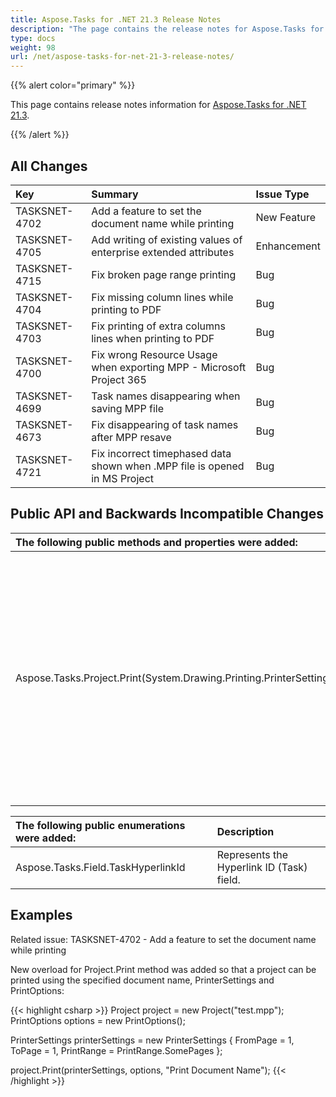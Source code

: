 ```yaml
---
title: Aspose.Tasks for .NET 21.3 Release Notes
description: "The page contains the release notes for Aspose.Tasks for .NET 21.3."
type: docs
weight: 98
url: /net/aspose-tasks-for-net-21-3-release-notes/
---
```


{{% alert color="primary" %}}

This page contains release notes information for [Aspose.Tasks for .NET 21.3](https://downloads.aspose.com/tasks/net/new-releases/-aspose.tasks-for-.net-21.3/).

{{% /alert %}}

## **All Changes**
|**Key**|**Summary**|**Issue Type**|
| :- | :- | :- |
| TASKSNET-4702 | Add a feature to set the document name while printing | New Feature |
| TASKSNET-4705 | Add writing of existing values of enterprise extended attributes | Enhancement |
| TASKSNET-4715 | Fix broken page range printing | Bug |
| TASKSNET-4704 | Fix missing column lines while printing to PDF | Bug |
| TASKSNET-4703 | Fix printing of extra columns lines when printing to PDF | Bug |
| TASKSNET-4700 | Fix wrong Resource Usage when exporting MPP - Microsoft Project 365 | Bug |
| TASKSNET-4699 | Task names disappearing when saving MPP file | Bug |
| TASKSNET-4673 | Fix disappearing of task names after MPP resave | Bug |
| TASKSNET-4721 | Fix incorrect timephased data shown when .MPP file is opened in MS Project | Bug |

## **Public API and Backwards Incompatible Changes**
|**The following public methods and properties were added:**|**Description**|
| :- | :- |
| Aspose.Tasks.Project.Print(System.Drawing.Printing.PrinterSettings,Aspose.Tasks.Saving.PrintOptions,System.String) | Prints project according to the specified printer settings, custom save options and the specified document name using the standard (no User Interface) print controller. |

|**The following public enumerations were added:**|**Description**|
| :- | :- |
| Aspose.Tasks.Field.TaskHyperlinkId | Represents the Hyperlink ID (Task) field. |


## **Examples**

Related issue: TASKSNET-4702 - Add a feature to set the document name while printing

New overload for Project.Print method was added so that a project can be printed using the specified document name, PrinterSettings and PrintOptions:

{{< highlight csharp >}}
Project project = new Project("test.mpp");
PrintOptions options = new PrintOptions();

PrinterSettings printerSettings = new PrinterSettings
{
    FromPage = 1,
    ToPage = 1,
    PrintRange = PrintRange.SomePages
};

project.Print(printerSettings, options, "Print Document Name");
{{< /highlight >}}

